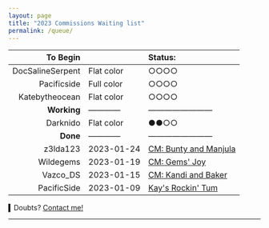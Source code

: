 ```yaml
---
layout: page
title: "2023 Commissions Waiting list"
permalink: /queue/
---
```


| To Begin |  | Status: |
| ---:| --- |:--- |
| DocSalineSerpent | Flat color | ○○○○ |
| Pacificside | Full color | ○○○○ |
| Katebytheocean | Flat color | ○○○○ |
| **Working** | ———— | ———————— |
| Darknido | Flat color | ●●○○ |
| **Done** | ———— | ———————— |
| z3lda123 | 2023-01-24 | [CM: Bunty and Manjula](https://www.deviantart.com/tei-juan/art/CM-Bunty-and-Manjula-948206754) |
| Wildegems | 2023-01-19 | [CM: Gems' Joy](https://www.furaffinity.net/view/50681644/) |
| Vazco_DS | 2023-01-15 | [CM: Kandi and Baker](https://www.furaffinity.net/view/50628977) |
| PacificSide | 2023-01-09 | [Kay's Rockin' Tum](https://www.furaffinity.net/view/50758615) |


▍Doubts? [Contact me!](/contact.md)

* * *

<!-- ●●●○

■□ ▢▣○●○●◉▉▓▒░

○○○○ 0%
●○○○ 25%
●●○○ 50%
●●●○ 75%
●●● 100%

Written in **M↓**

-->